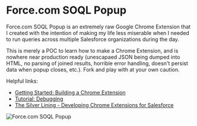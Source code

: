 Force.com SOQL Popup
====================

Force.com SOQL Popup is an extremely raw Google Chrome Extension that I created with the intention of making my life less miserable when I needed to run queries across multiple Salesforce organizations during the day. 

This is merely a POC to learn how to make a Chrome Extension, and is nowhere near production ready (unescapaed JSON being dumped into HTML, no parsing of joined results, horrible error handling, doesn't persist data when popup closes, etc.). Fork and play with at your own caution.

Helpful links:
- [Getting Started: Building a Chrome Extension](http://developer.chrome.com/extensions/getstarted.html)
- [Tutorial: Debugging](http://developer.chrome.com/extensions/tut_debugging.html)
- [The Silver Lining - Developing Chrome Extensions for Salesforce](http://th3silverlining.com/2013/09/14/developing-chrome-extensions-for-salesforce/)

![Force.com SOQL Popup](http://mwelburn.github.com/Chrome-Extension-Force-SOQL-Popup/images/force-soql-popup.png)